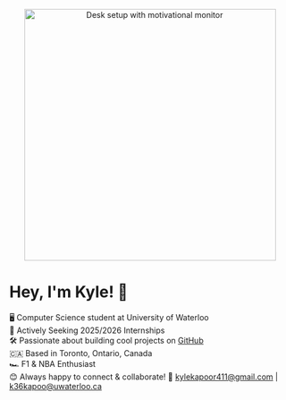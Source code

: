 <p align="center">
  <img src="https://images.unsplash.com/photo-1503437313881-503a91226402?q=80&w=2832&auto=format&fit=crop&ixlib=rb-4.0.3&ixid=M3wxMjA3fDB8MHxwaG90by1wYWdlfHx8fGVufDB8fHx8fA%3D%3D" width="450" alt="Desk setup with motivational monitor">
</p>

# Hey, I'm Kyle! 👋

🖥️ Computer Science student at University of Waterloo  
🚀 Actively Seeking 2025/2026 Internships  
🛠️ Passionate about building cool projects on [GitHub](https://github.com/kylekapoor?tab=repositories)  
🇨🇦 Based in Toronto, Ontario, Canada  
🏎️ F1 & NBA Enthusiast  
😊 Always happy to connect & collaborate!
📧 [kylekapoor411@gmail.com](mailto:kylekapoor411@gmail.com) | [k36kapoo@uwaterloo.ca](mailto:k36kapoo@uwaterloo.ca)
